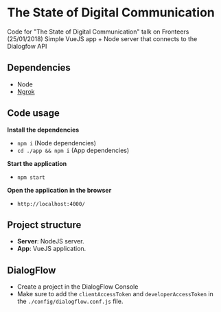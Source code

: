 # The State of Digital Communication
Code for "The State of Digital Communication" talk on Fronteers (25/01/2018)  Simple VueJS app + Node server that connects to the Dialogfow API

## Dependencies

* Node
* [Ngrok](https://ngrok.com/download)

## Code usage

**Install the dependencies**

- `npm i` (Node dependencies)
- `cd ./app && npm i` (App dependencies)

**Start the application**

- `npm start`

**Open the application in the browser**

- `http://localhost:4000/`


## Project structure

* **Server**: NodeJS server.
* **App**: VueJS application.


## DialogFlow

- Create a project in the DialogFlow Console
- Make sure to add the `clientAccessToken` and `developerAccessToken` in the `./config/dialogflow.conf.js` file.
